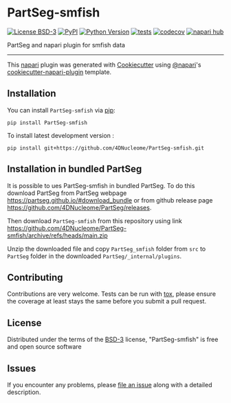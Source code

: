 # PartSeg-smfish

[![License BSD-3](https://img.shields.io/pypi/l/PartSeg-smfish.svg?color=green)](https://github.com/4DNucleome/PartSeg-smfish/raw/main/LICENSE)
[![PyPI](https://img.shields.io/pypi/v/PartSeg-smfish.svg?color=green)](https://pypi.org/project/PartSeg-smfish)
[![Python Version](https://img.shields.io/pypi/pyversions/PartSeg-smfish.svg?color=green)](https://python.org)
[![tests](https://github.com/4DNucleome/PartSeg-smfish/workflows/tests/badge.svg)](https://github.com/4DNucleome/PartSeg-smfish/actions)
[![codecov](https://codecov.io/gh/4DNucleome/PartSeg-smfish/branch/main/graph/badge.svg)](https://codecov.io/gh/4DNucleome/PartSeg-smfish)
[![napari hub](https://img.shields.io/endpoint?url=https://api.napari-hub.org/shields/PartSeg-smfish)](https://napari-hub.org/plugins/PartSeg-smfish)

PartSeg and napari plugin for smfish data

----------------------------------

This [napari] plugin was generated with [Cookiecutter] using [@napari]'s [cookiecutter-napari-plugin] template.

<!--
Don't miss the full getting started guide to set up your new package:
https://github.com/napari/cookiecutter-napari-plugin#getting-started

and review the napari docs for plugin developers:
https://napari.org/stable/plugins/index.html
-->

## Installation

You can install `PartSeg-smfish` via [pip]:

    pip install PartSeg-smfish



To install latest development version :

    pip install git+https://github.com/4DNucleome/PartSeg-smfish.git

## Installation in bundled PartSeg

It is possible to ues PartSeg-smfish in bundled PartSeg.
To do this download PartSeg from PartSeg webpage https://partseg.github.io/#download_bundle
or from github release page https://github.com/4DNucleome/PartSeg/releases.

Then download `PartSeg-smfish` from this repository using link
https://github.com/4DNucleome/PartSeg-smfish/archive/refs/heads/main.zip

Unzip the downloaded file and copy `PartSeg_smfish` folder from `src` to `PartSeg`
folder in the downloaded `PartSeg/_internal/plugins`.




## Contributing

Contributions are very welcome. Tests can be run with [tox], please ensure
the coverage at least stays the same before you submit a pull request.

## License

Distributed under the terms of the [BSD-3] license,
"PartSeg-smfish" is free and open source software

## Issues

If you encounter any problems, please [file an issue] along with a detailed description.

[napari]: https://github.com/napari/napari
[Cookiecutter]: https://github.com/audreyr/cookiecutter
[@napari]: https://github.com/napari
[MIT]: http://opensource.org/licenses/MIT
[BSD-3]: http://opensource.org/licenses/BSD-3-Clause
[GNU GPL v3.0]: http://www.gnu.org/licenses/gpl-3.0.txt
[GNU LGPL v3.0]: http://www.gnu.org/licenses/lgpl-3.0.txt
[Apache Software License 2.0]: http://www.apache.org/licenses/LICENSE-2.0
[Mozilla Public License 2.0]: https://www.mozilla.org/media/MPL/2.0/index.txt
[cookiecutter-napari-plugin]: https://github.com/napari/cookiecutter-napari-plugin

[file an issue]: https://github.com/4DNucleome/PartSeg-smfish/issues

[napari]: https://github.com/napari/napari
[tox]: https://tox.readthedocs.io/en/latest/
[pip]: https://pypi.org/project/pip/
[PyPI]: https://pypi.org/
